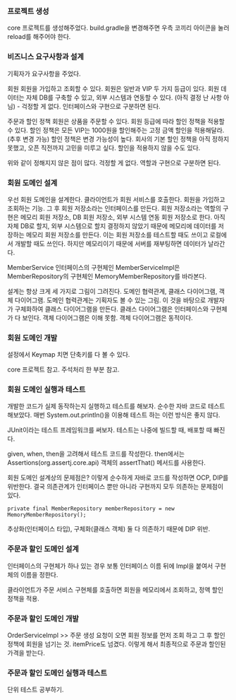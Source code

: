 ### 프로젝트 생성
core 프로젝트를 생성해주었다.
build.gradle을 변경해주면 우측 코끼리 아이콘을 눌러 reload를 해주어야 한다.

### 비즈니스 요구사항과 설계
기획자가 요구사항을 주었다.

회원
회원을 가입하고 조회할 수 있다.
회원은 일반과 VIP 두 가지 등급이 있다.
회원 데이터는 자체 DB를 구축할 수 있고, 외부 시스템과 연동할 수 있다. (아직 결정 난 사항 아님) - 걱정할 게 없다. 인터페이스와 구현으로 구분하면 된다. 

주문과 할인 정책
회원은 상품을 주문할 수 있다.
회원 등급에 따라 할인 정책을 적용할 수 있다.
할인 정책은 모든 VIP는 1000원을 할인해주는 고정 금액 할인을 적용해달라. (추후 변경 가능)
할인 정책은 변경 가능성이 높다. 회사의 기본 할인 정책을 아직 정하지 못했고, 
오픈 직전까지 고민을 미루고 싶다. 할인을 적용하지 않을 수도 있다.

위와 같이 정해지지 않은 점이 많다. 걱정할 게 없다. 역할과 구현으로 구분하면 된다. 

### 회원 도메인 설계
우선 회원 도메인을 설계한다. 
클라이언트가 회원 서비스를 호출한다. 회원을 가입하고 조회하는 기능. 
그 후 회원 저장소라는 인터페이스를 만든다. 
회원 저장소라는 역할의 구현은 메모리 회원 저장소, DB 회원 저장소, 외부 시스템 연동 회원 저장소로 한다.
아직 자체 DB로 할지, 외부 시스템으로 할지 결정하지 않았기 때문에 메모리에 데이터를 저장하는 메모리 회원 저장소를 만든다. 이는 회원 저장소를 테스트할 때도 쓰이고 로컬에서 개발할 때도 쓰인다. 하지만 메모리이기 때문에 서버를 재부팅하면 데이터가 날라간다.

MemberService 인터페이스의 구현체인 MemberServiceImpl은 MemberRepository의 구현체인 MemoryMemberRepository를 바라본다.

설계는 항상 크게 세 가지로 그림이 그려진다. 
도메인 협력관계, 클래스 다이어그램, 객체 다이어그램.
도메인 협력관계는 기획자도 볼 수 있는 그림.
이 것을 바탕으로 개발자가 구체화하여 클래스 다이어그램을 만든다. 
클래스 다이어그램은 인터페이스와 구현체가 다 보인다.
객체 다이어그램은 이해 못함. 객체 다이어그램은 동적이다.

### 회원 도메인 개발
설정에서 Keymap 치면 단축키를 다 볼 수 있다.

core 프로젝트 참고. 주석처리 한 부분 참고.

### 회원 도메인 실행과 테스트
개발한 코드가 실제 동작하는지 실행하고 테스트를 해보자. 
순수한 자바 코드로 테스트 해보았다. 
매번 System.out.println()을 이용해 테스트 하는 이런 방식은 좋지 않다.

JUnit이라는 테스트 프레임워크를 써보자. 
테스트는 나중에 빌드할 때, 배포할 때 빠진다. 

given, when, then을 고려해서 테스트 코드를 작성한다.
then에서는 Assertions(org.assertj.core.api) 객체의 assertThat() 메서드를 사용한다.

회원 도메인 설계상의 문제점은?
이렇게 순수하게 자바로 코드를 작성하면 OCP, DIP를 위반한다.
결국 의존관계가 인터페이스 뿐만 아니라 구현까지 모두 의존하는 문제점이 있다. 
```
private final MemberRepository memberRepository = new MemoryMemberRepository();
```
추상화(인터페이스 타입), 구체화(클래스 객체) 둘 다 의존하기 때문에 DIP 위반.


### 주문과 할인 도메인 설계
인터페이스의 구현체가 하나 있는 경우 보통 인터페이스 이름 뒤에 Impl을 붙여서 구현체의 이름을 정한다.

클라이언트가 주문 서비스 구현체를 호출하면 회원을 메모리에서 조회하고, 정액 할인 정책을 적용.


### 주문과 할인 도메인 개발
OrderServiceImpl >> 주문 생성 요청이 오면 회원 정보를 먼저 조회 하고 그 후 할인정책에 회원을 넘기는 것. itemPrice도 넘겼다. 이렇게 해서 최종적으로 주문과 할인된 가격을 받는다. 

### 주문과 할인 도메인 실행과 테스트
단위 테스트 공부하기.